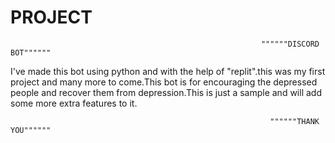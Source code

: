 # PROJECT

                                                            """"""DISCORD BOT""""""


I've made this bot using python and with the help of "replit".this was my first project and many more to come.This bot is for encouraging the depressed people and recover them from depression.This is just a sample and will add some more extra features to it.

                                                              """"""THANK YOU""""""


